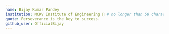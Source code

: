 ```yaml
---
name: Bijay Kumar Pandey
institution: MCKV Institute of Engineering 🚩 # no longer than 58 characters
quote: Perseverance is the key to success.
github_user: OfficialBijay
---
```

